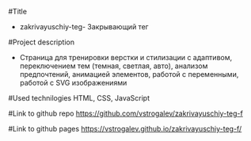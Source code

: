 #Title
- zakrivayuschiy-teg- Закрывающий тег

#Project description
- Страница для тренировки верстки и стилизации с адаптивом, переключением тем (темная, светлая, авто), анализом предпочтений, анимацией элементов, работой с переменными, работой с SVG изображениями

#Used technilogies
HTML, CSS, JavaScript

#Link to github repo
https://github.com/vstrogalev/zakrivayuschiy-teg-f

#Link to github pages
https://vstrogalev.github.io/zakrivayuschiy-teg-f/